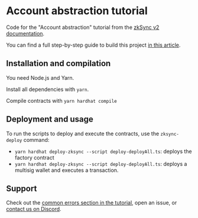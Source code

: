 # Account abstraction tutorial

Code for the "Account abstraction" tutorial from the [zkSync v2 documentation](https://v2-docs.zksync.io/dev/).

You can find a full step-by-step guide to build this project [in this article](https://v2-docs.zksync.io/dev/tutorials/custom-aa-tutorial.html#prerequisite).

## Installation and compilation

You need Node.js and Yarn.

Install all dependencies with `yarn`.

Compile contracts with `yarn hardhat compile`

## Deployment and usage

To run the scripts to deploy and execute the contracts, use the `zksync-deploy` command:

- `yarn hardhat deploy-zksync --script deploy-deployAll.ts`: deploys the factory contract
- `yarn hardhat deploy-zksync --script deploy-deployAll.ts`: deploys a multisig wallet and executes a transaction.

## Support

Check out the [common errors section in the tutorial](https://v2-docs.zksync.io/dev/tutorials/custom-paymaster-tutorial.html#prerequisite), open an issue, or [contact us on Discord](https://discord.com/invite/px2aR7w).
